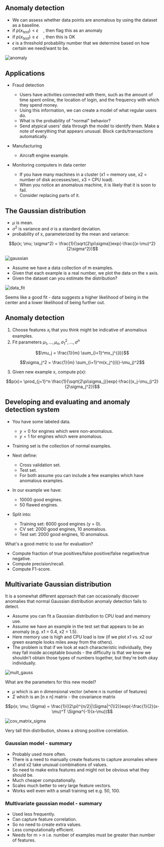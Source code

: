## Anomaly detection
* We can assess whether data points are anomalous by using the dataset as a baseline.
* if $p(x_{test}) < \epsilon \quad$, then flag this as an anomaly
* if $p(x_{test}) \geq \epsilon \quad$, then this is OK
* $\epsilon$ is a threshold probability number that we determine based on how certain we need/want to be.

![anomaly](https://github.com/djeada/Stanford-Machine-Learning/blob/main/slides/resources/anomaly.png)

## Applications

* Fraud detection
    * Users have activities connected with them, such as the amount of time spent online, the location of login, and the frequency with which they spend money.
    * Using this information, we can create a model of what regular users do.
    * What is the probability of "normal" behavior?
    * Send atypical users' data through the model to identify them. Make a note of everything that appears unusual. Block cards/transactions automatically.

* Manufacturing
    * Aircraft engine example.

* Monitoring computers in data center
    * If you have many machines in a cluster (x1 = memory use, x2 = number of disk accesses/sec, x3 = CPU load).
    * When you notice an anomalous machine, it is likely that it is soon to fail.
    * Consider replacing parts of it.
        
## The Gaussian distribution

* $\mu$ is mean.
* $\sigma^2$ is variance and $\sigma$ is a standard deviation.
* probability of x, parameterized by the mean and variance:


$$p(x; \mu; \sigma^2) = \frac{1}{\sqrt{2\pi\sigma}}exp(-\frac{(x-\mu)^2}{2\sigma^2})$$

![gaussian](https://github.com/djeada/Stanford-Machine-Learning/blob/main/slides/resources/gaussian.png)

* Assume we have a data collection of m examples.
* Given that each example is a real number, we plot the data on the x axis.
* Given the dataset can you estimate the distribution?

![data_fit](https://github.com/djeada/Stanford-Machine-Learning/blob/main/slides/resources/data_fit.png)

Seems like a good fit - data suggests a higher likelihood of being in the center and a lower likelihood of being further out.


## Anomaly detection

1. Choose features $x_i$ that you think might be indicative of anomalous examples.
2. Fit parameters $\mu_1, ..., \mu_n, \sigma_1^2, ..., \sigma^n$

$$\mu_j = \frac{1}{m} \sum_{i=1}^mx_j^{(i)}$$

$$\sigma_j^2 = \frac{1}{m} \sum_{i=1}^m(x_j^{(i)}-\mu_j)^2$$

3. Given new example x, compute p(x):

$$p(x)= \prod_{j=1}^n \frac{1}{\sqrt{2\pi\sigma_j}}exp(-\frac{(x_j-\mu_j)^2}{2\sigma_j^2})$$

## Developing and evaluating and anomaly detection system

* You have some labeled data.        
    * $y=0$ for engines which were non-anomalous.
    * $y=1$ for engines which were anomalous.
        
* Training set is the collection of normal examples.
* Next define:
    * Cross validation set.
    * Test set.
    * For both assume you can include a few examples which have anomalous examples.
        

* In our example we have:
    * 10000 good engines.
    * 50 flawed engines.
        
* Split into:
    * Training set: 6000 good engines (y = 0).
    * CV set: 2000 good engines, 10 anomalous.
    * Test set: 2000 good engines, 10 anomalous.

What's a good metric to use for evaluation?


* Compute fraction of true positives/false positive/false negative/true negative.
* Compute precision/recall.
* Compute F1-score.

## Multivariate Gaussian distribution
It is a somewhat different approach that can occasionally discover anomalies that normal Gaussian distribution anomaly detection fails to detect.


* Assume you can fit a Gaussian distribution to CPU load and memory use.
* Assume we have an example in the test set that appears to be an anomaly (e.g. x1 = 0.4, x2 = 1.5).
* Here memory use is high and CPU load is low (if we plot x1 vs. x2 our green example looks miles away from the others).
* The problem is that if we look at each characteristic individually, they may fall inside acceptable bounds - the difficulty is that we know we shouldn't obtain those types of numbers together, but they're both okay individually.

![mult_gauss](https://github.com/djeada/Stanford-Machine-Learning/blob/main/slides/resources/mult_gauss.png)

What are the parameters for this new model?

* $\mu$ which is an n dimensional vector (where n is number of features)
* $\Sigma$ which is an [n x n] matrix - the covariance matrix


$$p(x; \mu; \Sigma) = \frac{1}{(2\pi)^{n/2}|\Sigma|^{1/2}}exp(-\frac{1}{2}(x-\mu)^T \Sigma^{-1}(x-\mu))$$

![cov_matrix_sigma](https://github.com/djeada/Stanford-Machine-Learning/blob/main/slides/resources/cov_matrix_sigma.png)

Very tall thin distribution, shows a strong positive correlation.

### Gaussian model - summary

* Probably used more often.
* There is a need to manually create features to capture anomalies where x1 and x2 take unusual combinations of values.
* So need to make extra features and might not be obvious what they should be.
* Much cheaper computationally.
* Scales much better to very large feature vectors.
* Works well even with a small training set e.g. 50, 100.


### Multivariate gaussian model - summary

* Used less frequently.
* Can capture feature correlation.
* So no need to create extra values.
* Less computationally efficient.
* Needs for m > n  i.e. number of examples must be greater than number of features.  
